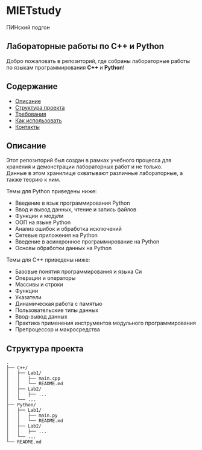 # MIETstudy
ПИНский подгон
## Лабораторные работы по C++ и Python

Добро пожаловать в репозиторий, где собраны лабораторные работы по языкам программирования **C++** и **Python**! 

## Содержание

- [Описание](#описание)
- [Структура проекта](#структура-проекта)
- [Требования](#требования)
- [Как использовать](#как-использовать)
- [Контакты](#контакты)

## Описание

Этот репозиторий был создан в рамках учебного процесса для хранения и демонстрации лабораторных работ и не только.  
Данные в этом хранилище охватывают различные лабораторные, а также теорию к ним.

Темы для Python приведены ниже:
- Введение в язык программирования Python
- Ввод и вывод данных, чтение и запись файлов
- Функции и модули
- ООП на языке Python
- Анализ ошибок и обработка исключений
- Сетевые приложения на Python
- Введение в асинхронное программирование на Python
- Основы обработки данных на Python

Темы для C++ приведены ниже:
- Базовые понятия программирования и языка Си
- Операции и операторы
- Массивы и строки
- Функции
- Указатели
- Динамическая работа с памятью
- Пользовательские типы данных
- Ввод-вывод данных
- Практика применения инструментов модульного программирования
- Препроцессор и макросредства

## Структура проекта

```plaintext
.
├── C++/
│   ├── Lab1/
│   │   ├── main.cpp
│   │   └── README.md
│   ├── Lab2/
│   │   ├── ...
│   └── ...
├── Python/
│   ├── Lab1/
│   │   ├── main.py
│   │   └── README.md
│   ├── Lab2/
│   │   ├── ...
│   └── ...
└── README.md
